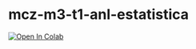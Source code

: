 # mcz-m3-t1-anl-estatistica

<a href="https://colab.research.google.com/github/joaonart/mcz-m3-t1-anl-estatistica/blob/master/src/Trilha_1_ExercicioAprofundamento.ipynb#create=true&language=r" target="_parent"><img src="https://colab.research.google.com/assets/colab-badge.svg" alt="Open In Colab"/></a>